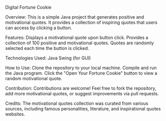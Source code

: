 Digital Fortune Cookie

Overview:
This is a simple Java project that generates positive and motivational quotes.
It provides a collection of inspiring quotes that users can access by clicking a button.

Features:
Displays a motivational quote upon button click.
Provides a collection of 100 positive and motivational quotes.
Quotes are randomly selected each time the button is clicked.

Technologies Used:
Java
Swing (for GUI)

How to Use:
Clone the repository to your local machine.
Compile and run the Java program.
Click the "Open Your Fortune Cookie" button to view a random motivational quote.

Contribution:
Contributions are welcome! Feel free to fork the repository, add more motivational quotes, or suggest improvements via pull requests.

Credits:
The motivational quotes collection was curated from various sources, including famous personalities, literature, and inspirational quotes websites.
